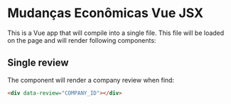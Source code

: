 # Mudanças Econômicas Vue JSX

This is a Vue app that will compile into a single file. This file will be loaded on the page and will render following components:

## Single review

The component will render a company review when find:

```html
<div data-review="COMPANY_ID"></div>
```

